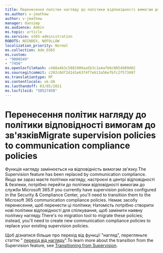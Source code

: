 ```yaml
---
title: Перенесення політик нагляду до політики відповідності вимогам до зв'язків
ms.author: v-jmathew
author: v-jmathew
manager: dansimp
ms.audience: Admin
ms.topic: article
ms.service: o365-administration
ROBOTS: NOINDEX, NOFOLLOW
localization_priority: Normal
ms.collection: Adm_O365
ms.custom:
- "9000549"
- "7456"
ms.openlocfilehash: c488a4b3c5881909aa5b3c1a4afb6c0054989d02
ms.sourcegitcommit: c202c0df2d141e63f4f7eb13a56efbfc2f57348f
ms.translationtype: MT
ms.contentlocale: uk-UA
ms.lasthandoff: 03/05/2021
ms.locfileid: "50527458"
---
```

# <a name="migrate-supervision-policies-to-communication-compliance-policies"></a><span data-ttu-id="7d392-102">Перенесення політик нагляду до політики відповідності вимогам до зв'язків</span><span class="sxs-lookup"><span data-stu-id="7d392-102">Migrate supervision policies to communication compliance policies</span></span>

<span data-ttu-id="7d392-103">Функція нагляду замінюється на відповідність вимогам зв'язку.</span><span class="sxs-lookup"><span data-stu-id="7d392-103">The Supervision feature has been replaced by communication compliance.</span></span> <span data-ttu-id="7d392-104">Якщо ви зараз маєте політики нагляду, настроєні в центрі відповідності & безпеки, потрібно перейти до політики відповідності вимогам до служби Microsoft 365.</span><span class="sxs-lookup"><span data-stu-id="7d392-104">If you currently have supervision policies configured in the Security & Compliance Center, you'll need to transition them to the Microsoft 365 communication compliance policies.</span></span> <span data-ttu-id="7d392-105">Немає засобу перенесення, щоб перенести ці політики; Натомість потрібно створити нові політики відповідності для спілкування, щоб замінити наявну політику нагляду.</span><span class="sxs-lookup"><span data-stu-id="7d392-105">There's no migration tool to migrate these policies; instead, you'll need to create new communication compliance policies to replace your existing supervision policies.</span></span>

<span data-ttu-id="7d392-106">Щоб дізнатися більше про перехід від функції "нагляд", перегляньте статтю " [перехід від нагляду](https://go.microsoft.com/fwlink/?linkid=2128750)".</span><span class="sxs-lookup"><span data-stu-id="7d392-106">To learn more about the transition from the Supervision feature, see [Transitioning from Supervision](https://go.microsoft.com/fwlink/?linkid=2128750).</span></span>
